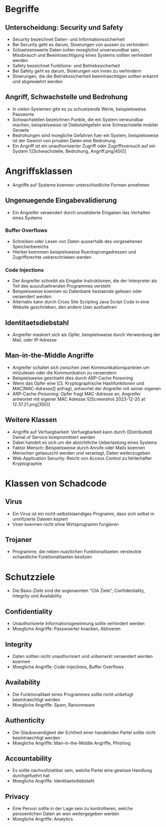 # Begriffe
## Unterscheidung: Security und Safety
- Security bezeichnet Daten- und Informationssicherheit
- Bei Security geht es darum, Stoerungen von aussen zu verhindern
- Schuetzenswerte Daten sollen moeglichst unverwundbar sein, Missbrauch und Beeintraechtigung eines Systems sollten verhindert werden 
- Safety bezeichnet Funktions- und Betriebssicherheit
- Bei Safety geht es darum, Stoerungen von innen zu verhindern
- Stoerungen, die die Betriebssicherheit beeintraechtigen sollten erkannt und abgewaehrt werden
## Angriff, Schwachstelle und Bedrohung
- In vielen Systemen gibt es zu schuetzende Werte, beispielsweise Passworte
- Schwachstellen bezeichnen Punkte, die ein System verwundbar machen, beispielsweise ist Diebstahlgefahr eine Schwachstelle mobiler Geraete
- Bedrohungen sind moegliche Gefahren fuer ein System, beispielsweise ist der Gewinn von privaten Daten eine Bedrohung
- Ein Angriff ist ein unauthorisierter Zugriff oder Zugriffsversuch auf ein System 
 ![[Schwachstelle, Bedrohung, Angriff.png|400]]
# Angriffsklassen
- Angriffe auf Systeme koennen unterschiedliche Formen annehmen
## Ungenuegende Eingabevalidierung
- Ein Angreifer veraendert durch unvalidierte Eingaben das Verhalten eines Systems
### Buffer Overflows
- Schreiben oder Lesen von Daten ausserhalb des vorgesehenen Speicherbereichs
- Hierbei koennnen beispielsweise Ruecksprungadressen und Zugriffsrechte ueberschrieben werden
### Code Injections
- Der Angreifer schreibt als Eingabe Instruktionen, die der Interpreter als Teil des auszufuehrenden Programmes versteht
- Beispielsweise koennen so Datenbank bestaende gelesen oder veraendert werden
- Alternativ kann durch Cross Site Scripting Java Script Code in eine Website geschrieben, den andere User ausfuehren
## Identitaetsdiebstahl
- Angreifer maskiert sich als Opfer, beispielsweise durch Verwendung der Mail, oder IP-Adresse
## Man-in-the-Middle Angriffe
- Angreifer schaltet sich zwischen zwei Kommunikationsparteien um mitzulesen oder die Kommunikation zu veraendern
- Beispielsweise geschieht dies durch ARP-Cache Poisoning
- Wenn das Opfer eine [[3. Kryptographische Hashfunktionen und MAC|MAC-Adresse]] anfragt, antwortet der Angreifer mit seiner eigenen
- ARP-Cache-Poisoning: Opfer fragt MAC-Adresse an, Angreifer antwortet mit eigener MAC Adresse
![[Screenshot 2023-12-20 at 12.37.21.png|350]]
## Weitere Klassen
- Angriffe auf Verfuegbarkeit: Verfuegbarkeit kann durch (Distributed) Denial of Service kompromittiert werden
- Dabei handelt es sich um die absichtliche Ueberlastung eines Systems
- Faktor Mensch: Beispielsweise durch Anrufe oder Mails koennen Menschen getaeuscht werden und veranlagt, Daten weiterzugeben
- Web Application Security: Reicht von Access Control zu fehlerhafter Kryptographie
# Klassen von Schadcode
## Virus
- Ein Virus ist ein nicht-selbststaendiges Programm, dass sich selbst in uninfizierte Dateien kopiert
- Viren koennen nicht ohne Wirtsprogramm fungieren
## Trojaner
 - Programme, die neben nuezlichen Funktionalitaeten versteckte schaedliche Funktionalitaeten besitzen
# Schutzziele
- Die Basis-Ziele sind die sogenannten "CIA Ziele", Confidentiality, Integrity und Availability
## Confidentiality
- Unauthorisierte Informationsgewinnung sollte verhindert werden
- Moegliche Angriffe: Passwoerter knacken, Abhoeren
## Integrity
- Daten sollten nicht unauthorisiert und unbemerkt veraendert werden koennen
- Moegliche Angriffe: Code-Injections, Buffer Overflows
## Availability
- Die Funktionalitaet eines Programmes sollte nicht unbefugt beeintraechtigt werden
- Moegliche Angriffe: Spam, Ransomware
## Authenticity
- Die Glaubwuerdigkeit der Echtheit einer handelnden Partei sollte nicht beeintraechtigt werden
- Moegliche Angriffe: Man-in-the-Middle Angriffe, Phishing
## Accountability
- Es sollte nachvollziehbar sein, welche Partei eine gewisse Handlung durchgefuehrt hat
- Moegliche Angriffe: Identitaetsdiebstahl
## Privacy
- Eine Person sollte in der Lage sein zu kontrollieren, welche persoenlichen Daten an wen weitergegeben werden
- Moegliche Angriffe: Analytics

